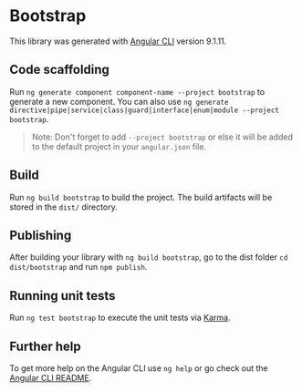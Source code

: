 # Bootstrap

This library was generated with [Angular CLI](https://github.com/angular/angular-cli) version 9.1.11.

## Code scaffolding

Run `ng generate component component-name --project bootstrap` to generate a new component. You can also use `ng generate directive|pipe|service|class|guard|interface|enum|module --project bootstrap`.
> Note: Don't forget to add `--project bootstrap` or else it will be added to the default project in your `angular.json` file. 

## Build

Run `ng build bootstrap` to build the project. The build artifacts will be stored in the `dist/` directory.

## Publishing

After building your library with `ng build bootstrap`, go to the dist folder `cd dist/bootstrap` and run `npm publish`.

## Running unit tests

Run `ng test bootstrap` to execute the unit tests via [Karma](https://karma-runner.github.io).

## Further help

To get more help on the Angular CLI use `ng help` or go check out the [Angular CLI README](https://github.com/angular/angular-cli/blob/master/README.md).
